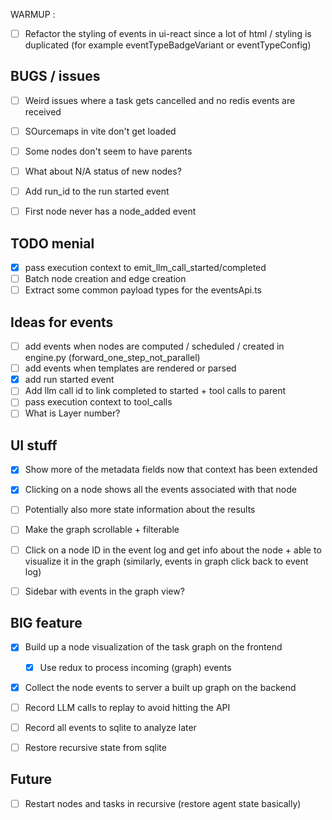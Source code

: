 WARMUP :

- [ ] Refactor the styling of events in ui-react since a lot of html / styling
      is duplicated (for example eventTypeBadgeVariant or eventTypeConfig)

## BUGS / issues

- [ ] Weird issues where a task gets cancelled and no redis events are received
- [ ] SOurcemaps in vite don't get loaded

- [ ] Some nodes don't seem to have parents
- [ ] What about N/A status of new nodes?
- [ ] Add run_id to the run started event
- [ ] First node never has a node_added event

## TODO menial

- [x] pass execution context to emit_llm_call_started/completed
- [ ] Batch node creation and edge creation
- [ ] Extract some common payload types for the eventsApi.ts

## Ideas for events

- [ ] add events when nodes are computed / scheduled / created in engine.py (forward_one_step_not_parallel)
- [ ] add events when templates are rendered or parsed
- [x] add run started event
- [ ] Add llm call id to link completed to started + tool calls to parent
- [ ] pass execution context to tool_calls
- [ ] What is Layer number?

## UI stuff

- [x] Show more of the metadata fields now that context has been extended
- [x] Clicking on a node shows all the events associated with that node
- [ ] Potentially also more state information about the results

- [ ] Make the graph scrollable + filterable
- [ ] Click on a node ID in the event log and get info about the node + able to visualize it in the graph (similarly, events in graph click back to event log)
- [ ] Sidebar with events in the graph view?

## BIG feature

- [x] Build up a node visualization of the task graph on the frontend

  - [x] Use redux to process incoming (graph) events

- [x] Collect the node events to server a built up graph on the backend

- [ ] Record LLM calls to replay to avoid hitting the API

- [ ] Record all events to sqlite to analyze later

- [ ] Restore recursive state from sqlite

## Future

- [ ] Restart nodes and tasks in recursive (restore agent state basically)
